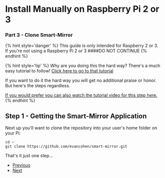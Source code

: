# Install Manually on Raspberry Pi 2 or 3
### Part 3 - Clone Smart-Mirror

{% hint style='danger' %}
This guide is only intended for Raspberry 2 or 3. If you're not using a Raspberry Pi 2 or 3
####DO NOT CONTINUE
{% endhint %}

{% hint style='tip' %}
Why are you doing this the hard way? 
There's a much easy tutorial to follow! [Click here to go to that tutorial](/docs/tutorials/install-easily-on-raspberry-pi-2-or-3.md)

If you want to do it the hard way you will get no additional praise or honor. But here's the steps regardless.

[If you would prefer you can also watch the tutorial video for this step here.](#)
{% endhint %}

## Step 1 - Getting the Smart-Mirror Application

Next up you'll want to clone the repository into your user's home folder on your Pi:

```
cd ~
git clone https://github.com/evancohen/smart-mirror.git
```

That's it just one step...

<ul class="pager">
  <li class="previous"><a href="Part-2.html">Previous</a></li>
  <li class="next"><a href="Part-4.html">Next</a></li>
</ul>